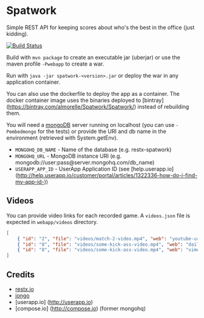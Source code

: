 Spatwork
=============

Simple REST API for keeping scores about who's the best in the office (just kidding).

[![Build Status](https://buildhive.cloudbees.com/job/almorelle/job/spatwork/badge/icon)](https://buildhive.cloudbees.com/job/almorelle/job/spatwork/)

Build with `mvn package` to create an executable jar (uberjar) or use the maven profile `-Pwebapp` to create a war.

Run with `java -jar spatwork-<version>.jar` or deploy the war in any application container.

You can also use the dockerfile to deploy the app as a container. The docker container image uses the binaries deployed to [bintray] (https://bintray.com/almorelle/Spatwork/Spatwork/) instead of rebuilding them.

You will need a [mongoDB](http://www.mongodb.org/) server running on localhost (you can use `-Pembedmongo` for the tests) or provide the URI and db name in the environment (retrieved with System.getEnv).
* `MONGOHQ_DB_NAME` - Name of the database (e.g. restx-spatwork)
* `MONGOHQ_URL` - MongoDB instance URI (e.g. mongodb://user:pass@server\.mongohq\.com/db_name)
* `USERAPP_APP_ID` - UserApp Application ID (see [help.userapp.io] (http://help.userapp.io/customer/portal/articles/1322336-how-do-i-find-my-app-id-))

## Videos

You can provide video links for each recorded game. A `videos.json` file is expected in `webapp/videos` directory.
```JSON
[
    { "id": "2", "file": "videos/match-2-video.mp4", "web": "youtube-url" },
    { "id": "8", "file": "videos/some-kick-ass-video.mp4", "web": "dailymotion-url" },
    { "id": "8", "file": "videos/some-kick-ass-video.mp4", "web": "vimeo-url" }
]
```

## Credits

* [restx.io](http://restx.io)
* [jongo](http://jongo.org)
* [userapp.io] (http://userapp.io)
* [compose.io] (http://compose.io) (former mongohq)

